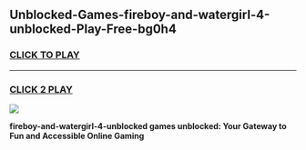 
## Unblocked-Games-fireboy-and-watergirl-4-unblocked-Play-Free-bg0h4
<h3>
<a href="https://premium76.site?title=fireboy-and-watergirl-4-unblocked&ref=24M">CLICK TO PLAY</a></h3>
<hr>

<h3>
<a href="https://premium76.site?title=fireboy-and-watergirl-4-unblocked&ref=24M">CLICK 2 PLAY</a>
  
</h3>

<a href="https://premium76.site?title=fireboy-and-watergirl-4-unblocked&ref=24M"><img src="https://clearcache.store/games.png"></a>


**fireboy-and-watergirl-4-unblocked games unblocked: Your Gateway to Fun and Accessible Online Gaming**
